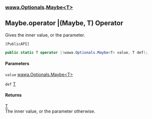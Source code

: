 ### [wawa.Optionals](wawa.Optionals.md 'wawa.Optionals').[Maybe&lt;T&gt;](Maybe{T}.md 'wawa.Optionals.Maybe<T>')

## Maybe<T>.operator |(Maybe<T>, T) Operator

Gives the inner value, or the parameter.<p/>`[PublicAPI]`

```csharp
public static T operator |(wawa.Optionals.Maybe<T> value, T def);
```
#### Parameters

<a name='wawa.Optionals.Maybe_T_.op_BitwiseOr(wawa.Optionals.Maybe_T_,T).value'></a>

`value` [wawa.Optionals.Maybe&lt;](Maybe{T}.md 'wawa.Optionals.Maybe<T>')[T](Maybe{T}.md#wawa.Optionals.Maybe_T_.T 'wawa.Optionals.Maybe<T>.T')[&gt;](Maybe{T}.md 'wawa.Optionals.Maybe<T>')

<a name='wawa.Optionals.Maybe_T_.op_BitwiseOr(wawa.Optionals.Maybe_T_,T).def'></a>

`def` [T](Maybe{T}.md#wawa.Optionals.Maybe_T_.T 'wawa.Optionals.Maybe<T>.T')

#### Returns
[T](Maybe{T}.md#wawa.Optionals.Maybe_T_.T 'wawa.Optionals.Maybe<T>.T')  
The inner value, or the parameter otherwise.